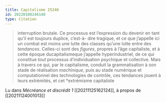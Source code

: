 ```yaml
---
title: Capitalisme 25246
id: 20220108246140
type: Citation
---
```


> interruption brutale. Ce processus est l’expression du devenir en tant qu’il est toujours duplice, c’est-à- dire tragique, et ce que j’appelle ici un combat est moins une lutte des classes qu’une lutte entre des *tendances*. Celles-ci sont des *figures*, propres à l’âge capitaliste, et à cette époque ducapitalismeque j’appelle hyperindustriel, de ce qui constitue *tout* processus d’individuation psychique et collective. Mais à travers ce qui, par le capitalisme, conduit la grammatisation à son stade de réalisation *machinique*, puis au stade numérique et computationnel des technologies de contrôle, ces tendances jouent à leurs extrémités, et cet *extrémisme capitaliste

Lu dans *Mécréance et discrédit 1* [[20211125162124]], à propos de [[20211124001013]]